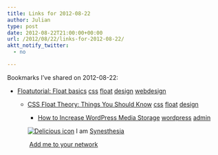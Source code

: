 ```yaml
---
title: Links for 2012-08-22
author: Julian
type: post
date: 2012-08-22T21:00:00+00:00
url: /2012/08/22/links-for-2012-08-22/
aktt_notify_twitter:
  - no

---
```

Bookmarks I&#8217;ve shared on 2012-08-22:

  * [Floatutorial: Float basics][1] 
    [css][2] [float][3] [design][4] [webdesign][5] </li> 
    
      * [CSS Float Theory: Things You Should Know][6] 
        [css][2] [float][3] [design][4] </li> 
        
          * [How to Increase WordPress Media Storage][7] 
            [wordpress][8] [admin][9] </li> </ul> 
            
            <p class="deliciouslink">
              <a href="https://del.icio.us/synesthesia" title="See all my bookmarks on del.icio.us"><img src="https://www.synesthesia.co.uk/images/deliciousicon.jpg" alt="Delicious icon" /></a>&nbsp;I am <a href="https://del.icio.us/synesthesia" title="See all my bookmarks on del.icio.us">Synesthesia</a>
            </p>
            
            <p class="deliciouslink">
              <a href="https://del.icio.us/network?add=synesthesia" title="Add me to your del.icio.us network"><img src="https://www.synesthesia.co.uk/images/add.gif" alt="" /></a>&nbsp;<a href="https://del.icio.us/network?add=synesthesia" title="Add me to your del.icio.us network">Add me to your network</a>
            </p>

 [1]: https://css.maxdesign.com.au/floatutorial/introduction.htm
 [2]: https://www.delicious.com/synesthesia/css
 [3]: https://www.delicious.com/synesthesia/float
 [4]: https://www.delicious.com/synesthesia/design
 [5]: https://www.delicious.com/synesthesia/webdesign
 [6]: https://coding.smashingmagazine.com/2007/05/01/css-float-theory-things-you-should-know/
 [7]: https://www.ehow.com/how_8415279_increase-wordpress-media-storage.html
 [8]: https://www.delicious.com/synesthesia/wordpress
 [9]: https://www.delicious.com/synesthesia/admin